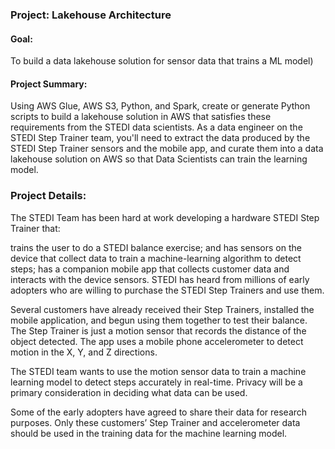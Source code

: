 ### Project: Lakehouse Architecture
#### Goal: 
To build a data lakehouse solution for sensor data that trains a ML model)
#### Project Summary: 
Using AWS Glue, AWS S3, Python, and Spark, create or generate Python scripts to build a lakehouse solution in AWS that satisfies these requirements from the STEDI data scientists. As a data engineer on the STEDI Step Trainer team, you'll need to extract the data produced by the STEDI Step Trainer sensors and the mobile app, and curate them into a data lakehouse solution on AWS so that Data Scientists can train the learning model.

### Project Details:
The STEDI Team has been hard at work developing a hardware STEDI Step Trainer that:

trains the user to do a STEDI balance exercise;
and has sensors on the device that collect data to train a machine-learning algorithm to detect steps;
has a companion mobile app that collects customer data and interacts with the device sensors.
STEDI has heard from millions of early adopters who are willing to purchase the STEDI Step Trainers and use them.

Several customers have already received their Step Trainers, installed the mobile application, and begun using them together to test their balance. The Step Trainer is just a motion sensor that records the distance of the object detected. The app uses a mobile phone accelerometer to detect motion in the X, Y, and Z directions.

The STEDI team wants to use the motion sensor data to train a machine learning model to detect steps accurately in real-time. Privacy will be a primary consideration in deciding what data can be used.

Some of the early adopters have agreed to share their data for research purposes. Only these customers’ Step Trainer and accelerometer data should be used in the training data for the machine learning model.
